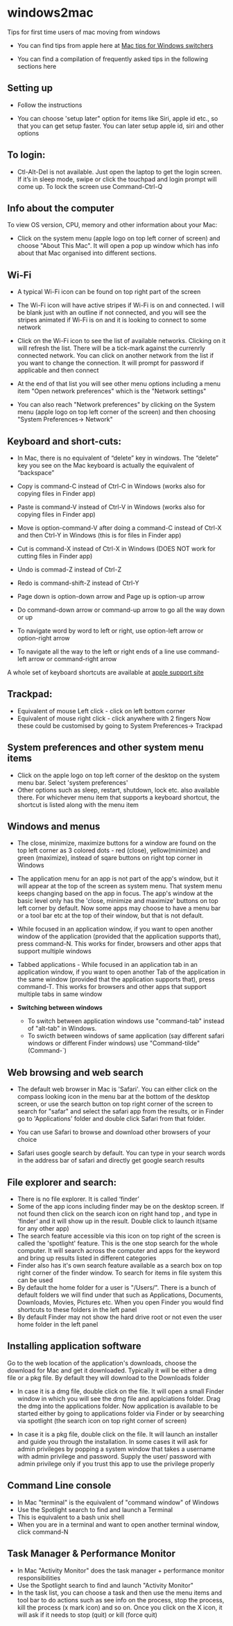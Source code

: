 # windows2mac
Tips for first time users of mac moving from windows

- You can find tips from apple here at [Mac tips for Windows switchers](https://support.apple.com/en-in/HT204216)

- You can find a compilation of frequently asked tips in the following sections here 


## Setting up
- Follow the instructions

- You can choose 'setup later" option for items like Siri, apple id etc., so that you can get setup faster. You can later setup apple id, siri and other  options

## To login:
- Ctl-Alt-Del is not available. Just open the laptop to get the login screen. If it’s in sleep mode, swipe or click the touchpad and login prompt will come up. To lock the screen use Command-Ctrl-Q

## Info about the computer
To view OS version, CPU, memory and other information about your Mac:

- Click on the system menu (apple logo on top left corner of screen) and choose "About This Mac". It will open a pop up window which has info about that Mac organised into different sections. 

## Wi-Fi
- A typical Wi-Fi icon can be found on top right part of the screen

- The Wi-Fi icon will have active stripes if Wi-Fi is on and connected. I will be blank just with an outline if not connected, and you will see the stripes animated if Wi-Fi is on and it is looking to connect to some network

- Click on the Wi-Fi icon to see the list of available networks. Clicking on it will refresh the list. There will be a tick-mark against the currenrly connected network. You can click on another network from the list if you want to change the connection. It will prompt for password if applicable and then connect 

- At the end of that list you will see other menu options including a menu item "Open network preferences" which is the "Network settings"

- You can also reach "Network preferences" by clicking on the System menu (apple logo on top left corner of the screen) and then choosing "System Preferences-> Network"

## Keyboard and short-cuts:
- In Mac, there is no equivalent of “delete” key in windows. The “delete” key you see on the Mac keyboard is actually the equivalent of “backspace” 

- Copy is  command-C instead of Ctrl-C in Windows (works also for copying files in Finder app)
- Paste is command-V instead of Ctrl-V in Windows (works also for copying files in Finder app)
- Move is option-command-V after doing a command-C instead of Ctrl-X and then Ctrl-Y in Windows (this is for files in Finder app)
- Cut is command-X instead of Ctrl-X in Windows (DOES NOT work for cutting files in Finder app)
- Undo is commad-Z instead of Ctrl-Z
- Redo is command-shift-Z instead of Ctrl-Y
- Page down is option-down arrow and Page up is option-up arrow
- Do command-down arrow or command-up arrow to go all the way down or up
- To navigate word by word to left or right, use option-left arrow or option-right arrow 
- To navigate all the way to the left or right ends of a line use command-left arrow or command-right arrow

A whole set of keyboard shortcuts are available at [apple support site](https://support.apple.com/en-us/HT201236)

## Trackpad:
- Equivalent of mouse Left click - click on left bottom corner
- Equivalent of mouse right click - click  anywhere with 2 fingers
Now these could be customised by going to System Preferences-> Trackpad

## System preferences and other system menu items
- Click on the apple logo on top left corner of the desktop on the system menu bar. Select 'system preferences'
- Other options such as sleep, restart, shutdown, lock etc. also available there. For whichever menu item that supports a keyboard shortcut, the shortcut is listed along with the menu item 

## Windows and menus
- The close, minimize, maximize buttons for a window are found on the top left corner as 3 colored dots - red (close), yellow(minimize) and green (maximize), instead of sqare buttons on right top corner in Windows

- The application menu for an app is not part of the app's window, but it will appear at the top of the screen as system menu. That system menu keeps changing based on the app in focus. The app's window at the basic level only has the 'close, minimize and maximize' buttons on top left corner by default. Now some apps may choose to have a menu bar or a tool bar etc at the top of their window, but that is not default.

- While focused in an application window, if you want to open another window of the application (provided that the application supports that), press command-N. This works for finder, browsers and other apps that support multiple windows

- Tabbed applications - While focused in an application tab in an application window, if you want to open another Tab of the application in the same window (provided that the application supports that), press command-T. This works for browsers and other apps that support multiple tabs in same window


- **Switching between windows**
  * To switch between application windows use "command-tab" instead of "alt-tab" in Windows.
  * To swicth between windows of same application (say different safari windows or different Finder windows) use "Command-tilde" (Command-`) 

## Web browsing and web search
- The default web browser in Mac is 'Safari'. You can either click on the compass looking icon in the menu bar at the bottom of the desktop screen, or use the search button on top right corner of the screen to search for "safar" and select the safari app from the results, or in Finder go to 'Applications' folder and double click Safari from that folder.

- You can use Safari to browse and download other browsers of your choice

- Safari uses google search by default. You can type in your search words in the address bar of safari and directly get google search results

## File explorer and search:
- There is no file explorer. It is called ‘finder’
- Some of the app icons including finder may be on the desktop screen. If not found then click on the search icon on right hand top , and type in ‘finder’ and it will show up in the result. Double click to launch it(same for any other app) 
- The search feature accessible via this icon on top right of the screen is called the 'spotlight' feature. This is the one stop search for the whole computer. It will search across the computer and apps for the keyword and bring up results listed in different categories 
- Finder also has it's own search feature available as a search box on top right corner of the finder window. To search for items in file system this can be used
- By default the home folder for a user is "/Users/<username>". There is a bunch of default folders we will find under that such as Applications, Documents, Downloads, Movies, Pictures etc. When you open Finder you would find shortcuts to these folders in the left panel
- By default Finder may not show the hard drive root or not even the user home folder in the left panel
 
 ## Installing application software
 Go to the web location of the application's downloads, choose the download for Mac and get it downloaded. Typically it will be either a dmg file or a pkg file. By default they will download to the Downloads folder
 
 - In case it is a dmg file, double click on the file. It will open a small Finder window in which you will see the dmg file and applciations folder. Drag the dmg into the applications folder. Now application is available to be started either by going to applications folder via Finder or by seearching via spotlight (the search icon on top right corner of screen)
 
 - In case it is a pkg file, double click on the file. It will launch an installer and guide you through the installation. In some cases it will ask for admin privileges by popping a system window that takes a username with admin privilege and password. Supply the user/ password with admin privilege only if you trust this app to use the privilege properly 

## Command Line console
- In Mac "terminal" is the equivalent of "command window" of Windows
- Use the Spotlight search to find and launch a Terminal
- This is equivalent to a bash unix shell
- When you are in a terminal and want to open another terminal window, click command-N

## Task Manager & Performance Monitor
- In Mac "Activity Monitor" does the task manager + performance monitor responsibilities
- Use the Spotlight search to find and launch "Activity Monitor"
- In the task list, you can choose a task and then use the menu items and tool bar to do actions such as see info on the process, stop the process, kill the process (x mark icon) and so on. Once you click on the X icon, it will ask if it needs to stop (quit) or kill (force quit)
